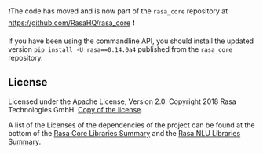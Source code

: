 ❗️The code has moved and is now part of the `rasa_core` repository at https://github.com/RasaHQ/rasa_core ❗️

If you have been using the commandline API, you should install the updated version `pip install -U rasa==0.14.0a4` published from the `rasa_core` repository.

## License
Licensed under the Apache License, Version 2.0. Copyright 2018 Rasa Technologies GmbH. [Copy of the license](LICENSE.txt).

A list of the Licenses of the dependencies of the project can be found at
the bottom of the
[Rasa Core Libraries Summary](https://libraries.io/github/RasaHQ/rasa_core) and the [Rasa NLU Libraries Summary](https://libraries.io/github/RasaHQ/rasa_nlu).

